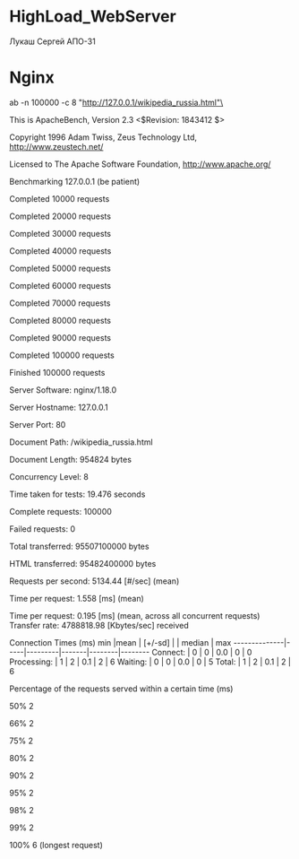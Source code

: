 # HighLoad_WebServer
Лукаш Сергей АПО-31

# Nginx
ab -n 100000 -c 8 "http://127.0.0.1/wikipedia_russia.html"\

This is ApacheBench, Version 2.3 <$Revision: 1843412 $>

Copyright 1996 Adam Twiss, Zeus Technology Ltd, http://www.zeustech.net/

Licensed to The Apache Software Foundation, http://www.apache.org/

Benchmarking 127.0.0.1 (be patient)

Completed 10000 requests

Completed 20000 requests

Completed 30000 requests

Completed 40000 requests

Completed 50000 requests

Completed 60000 requests

Completed 70000 requests

Completed 80000 requests

Completed 90000 requests

Completed 100000 requests

Finished 100000 requests


Server Software:        nginx/1.18.0

Server Hostname:        127.0.0.1

Server Port:            80

Document Path:          /wikipedia_russia.html

Document Length:        954824 bytes

Concurrency Level:      8

Time taken for tests:   19.476 seconds

Complete requests:      100000

Failed requests:        0

Total transferred:      95507100000 bytes

HTML transferred:       95482400000 bytes

Requests per second:    5134.44 [#/sec] (mean)

Time per request:       1.558 [ms] (mean)

Time per request:       0.195 [ms] (mean, across all concurrent requests)
Transfer rate:          4788818.98 [Kbytes/sec] received

Connection Times (ms)
min           |mean | [+/-sd] |       | median |  max
--------------|-----|---------|-------|--------|--------
Connect:      | 0   |  0      | 0.0   |  0     |  0
Processing:   | 1   |  2      | 0.1   |  2     |  6
Waiting:      | 0   |  0      | 0.0   |  0     |  5
Total:        | 1   |  2      | 0.1   |  2     |  6

Percentage of the requests served within a certain time (ms)

  50%      2

  66%      2

  75%      2

  80%      2

  90%      2

  95%      2

  98%      2

  99%      2

 100%      6 (longest request)
